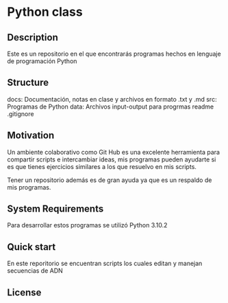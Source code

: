 # Python class

## Description

Este es un repositorio en el que encontrarás programas hechos en lenguaje de programación Python
## Structure 
docs: Documentación, notas en clase y archivos en formato .txt y .md
src: Programas de Python 
data: Archivos input-output para progrmas 
readme 
.gitignore 

## Motivation

Un ambiente colaborativo como Git Hub es una excelente herramienta para compartir scripts e intercambiar ideas, mis programas pueden ayudarte si es que tienes ejercicios similares a los que resuelvo en mis scripts. 

Tener un repositorio además es de gran ayuda ya que es un respaldo de mis programas.

## System Requirements

Para desarrollar estos programas se utilizó Python 3.10.2

## Quick start

En este reporitorio se encuentran scripts los cuales editan y manejan secuencias de ADN 

## License 

 

 
